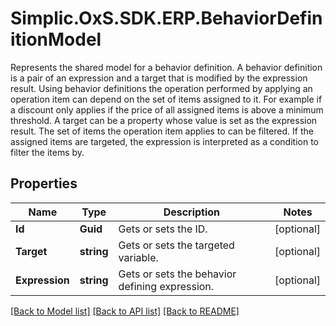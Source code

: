 # Simplic.OxS.SDK.ERP.BehaviorDefinitionModel
Represents the shared model for a behavior definition. A behavior definition is a pair of an expression and a target that is modified by the expression result.     Using behavior definitions the operation performed by applying an operation item can depend on the set of items assigned to it. For example if a discount only applies if the price of all assigned items is above a minimum threshold.  A target can be a property whose value is set as the expression result.  The set of items the operation item applies to can be filtered. If the assigned items are targeted, the expression is interpreted as a condition to filter the items by.  

## Properties

Name | Type | Description | Notes
------------ | ------------- | ------------- | -------------
**Id** | **Guid** | Gets or sets the ID. | [optional] 
**Target** | **string** | Gets or sets the targeted variable. | [optional] 
**Expression** | **string** | Gets or sets the behavior defining expression. | [optional] 

[[Back to Model list]](../README.md#documentation-for-models) [[Back to API list]](../README.md#documentation-for-api-endpoints) [[Back to README]](../README.md)

